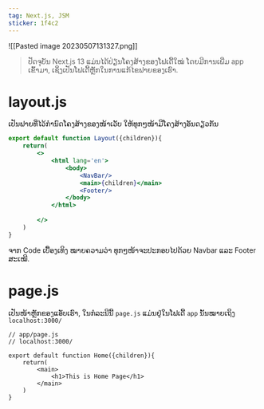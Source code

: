 ```yaml
---
tag: Next.js, JSM
sticker: 1f4c2
---
```

![[Pasted image 20230507131327.png]]

> ປັດຈຸບັນ Next.js 13 ແມ່ນໄດ້ປ່ຽນໂຄງສ້າງຂອງໂຟເດີ້ໃໝ່ ໂດຍມີການເພີ່ມ app ເຂົ້າມາ, ເຊິ່ງເປັນໂຟເດີ້ຫຼັກໃນການແກ້ໄຂຟາຍຂອງເຮົາ.

# layout.js
ເປັນຟາຍທີ່ໄວ້ກຳນົດໂຄງສ້າງຂອງໜ້າເວັບ ໃຫ້ທຸກໆໜ້າມີໂຄງສ້າງອັນດຽວກັນ

```jsx
export default function Layout({children}){
	return(
		<>
			<html lang='en'>
				<body>
					<NavBar/>
					<main>{children}</main>
					<Footer/>
				</body>
			</html>
			
		</>
	)
}
```
ຈາກ Code ເບື້ອງເທິງ ໝາຍຄວາມວ່າ ທຸກໆໜ້າຈະປະກອບໄປດ້ວຍ Navbar ແລະ Footer ສະເໝີ.

# page.js
ເປັນໜ້າຫຼັກຂອງແອັບເຮົາ, ໃນກໍລະນີນີ້ `page.js` ແມ່ນຢູ່ໃນໂຟເດີ້ `app` ນັ້ນໝາຍເຖິງ `localhost:3000/`

```JSX
// app/page.js
// localhost:3000/

export default function Home({children}){
	return(
		<main>
			<h1>This is Home Page</h1>
		</main>
	)
}
```

